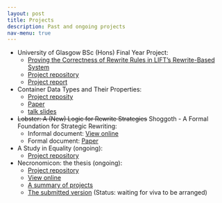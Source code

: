 ```yaml
---
layout: post
title: Projects
description: Past and ongoing projects
nav-menu: true
---
```


* University of Glasgow BSc (Hons) Final Year Project:
    * [Proving the Correctness of Rewrite Rules in LIFT’s Rewrite-Based System](https://xyunknown.github.io/individual-project/)
    * [Project repository](https://github.com/XYUnknown/individual-project)
    * [Project report](https://xyunknown.github.io/individual-project/2335466q.pdf)
* Container Data Types and Their Properties:
    * [Project reposity](https://github.com/XYUnknown/container-project/tree/main/preprocess)
    * [Paper](https://xyunknown.github.io/assets/pdfs/programming2023.pdf)
    * [talk slides](https://xyunknown.github.io/assets/pdfs/talk_programming_2023.pdf)
* ~~Lobster: A (New) Logic for Rewrite Strategies~~ Shoggoth - A Formal Foundation for Strategic Rewriting:
    * Informal document: [View online](https://www.overleaf.com/read/vgxpsywhcnxc)
    * Formal document: [Paper](https://xyunknown.github.io/assets/pdfs/popl2024.pdf)
* A Study in Equality (ongoing):
    * [Project repository](https://github.com/XYUnknown/ASinE)
* Necronomicon: the thesis (ongoing):
    * [Project repository](https://github.com/XYUnknown/Necronomicon)
    * [View online](https://www.overleaf.com/read/xpxbmzyvjscv#4d2de4)
    * [A summary of projects](https://xyunknown.github.io/assets/pdfs/summary_of_projects.pdf)
    * [The submitted version](https://xyunknown.github.io/assets/pdfs/thesis-submission.pdf) (Status: waiting for viva to be arranged)